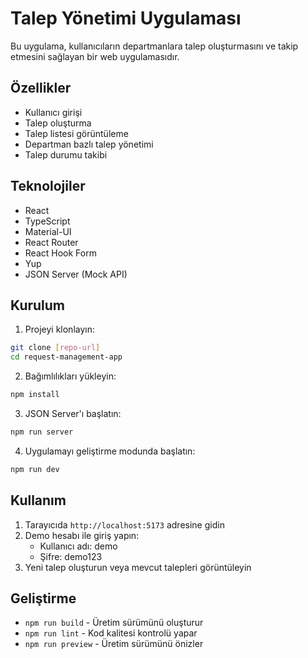# Talep Yönetimi Uygulaması

Bu uygulama, kullanıcıların departmanlara talep oluşturmasını ve takip etmesini sağlayan bir web uygulamasıdır.

## Özellikler

- Kullanıcı girişi
- Talep oluşturma
- Talep listesi görüntüleme
- Departman bazlı talep yönetimi
- Talep durumu takibi

## Teknolojiler

- React
- TypeScript
- Material-UI
- React Router
- React Hook Form
- Yup
- JSON Server (Mock API)

## Kurulum

1. Projeyi klonlayın:
```bash
git clone [repo-url]
cd request-management-app
```

2. Bağımlılıkları yükleyin:
```bash
npm install
```

3. JSON Server'ı başlatın:
```bash
npm run server
```

4. Uygulamayı geliştirme modunda başlatın:
```bash
npm run dev
```

## Kullanım

1. Tarayıcıda `http://localhost:5173` adresine gidin
2. Demo hesabı ile giriş yapın:
   - Kullanıcı adı: demo
   - Şifre: demo123
3. Yeni talep oluşturun veya mevcut talepleri görüntüleyin

## Geliştirme

- `npm run build` - Üretim sürümünü oluşturur
- `npm run lint` - Kod kalitesi kontrolü yapar
- `npm run preview` - Üretim sürümünü önizler
